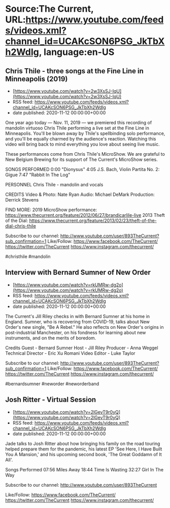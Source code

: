 # Source:The Current, URL:https://www.youtube.com/feeds/videos.xml?channel_id=UCAKcSON6PSG_JkTbXh2WdIg, language:en-US

## Chris Thile - three songs at the Fine Line in Minneapolis (2019)
 - [https://www.youtube.com/watch?v=2w3XsSJ-IqU](https://www.youtube.com/watch?v=2w3XsSJ-IqU)
 - RSS feed: https://www.youtube.com/feeds/videos.xml?channel_id=UCAKcSON6PSG_JkTbXh2WdIg
 - date published: 2020-11-12 00:00:00+00:00

One year ago today — Nov. 11, 2019 — we premiered this recording of mandolin virtuoso Chris Thile performing a live set at the Fine Line in Minneapolis. You'll be blown away by Thile's spellbinding solo performance, and you'll be equally charmed by the audience's reaction. Watching this video will bring back to mind everything you love about seeing live music. 

These performances come from Chris Thile's MicroShow. We are grateful to New Belgium Brewing for its support of The Current's MicroShow series.

SONGS PERFORMED
0:00 "Dionysus"
4:05 J.S. Bach, Violin Partita No. 2: Gigue
7:47 "Rabbit In The Log"

PERSONNEL
Chris Thile - mandolin and vocals

CREDITS
Video & Photo: Nate Ryan
Audio: Michael DeMark
Production: Derrick Stevens

FIND MORE:
2019 MicroShow performance: https://www.thecurrent.org/feature/2012/06/27/brandicarlile-live
2013 Theft of the Dial: https://www.thecurrent.org/feature/2013/02/23/theft-of-the-dial-chris-thile

Subscribe to our channel:
http://www.youtube.com/user/893TheCurrent?sub_confirmation=1
Like/Follow:
https://www.facebook.com/TheCurrent/
https://twitter.com/TheCurrent
https://www.instagram.com/thecurrent/

#christhile #mandolin

## Interview with Bernard Sumner of New Order
 - [https://www.youtube.com/watch?v=rkUMRw-dg2o](https://www.youtube.com/watch?v=rkUMRw-dg2o)
 - RSS feed: https://www.youtube.com/feeds/videos.xml?channel_id=UCAKcSON6PSG_JkTbXh2WdIg
 - date published: 2020-11-12 00:00:00+00:00

The Current's Jill Riley checks in with Bernard Sumner at his home in England. Sumner, who is recovering from COVID-19, talks about New Order's new single, "Be A Rebel." He also reflects on New Order's origins in post-industrial Manchester, on his fondness for learning about new instruments, and on the merits of boredom.

Credits
Guest - Bernard Sumner
Host - Jill Riley
Producer - Anna Weggel
Technical Director - Eric Xu Romani
Video Editor - Luke Taylor

Subscribe to our channel:
http://www.youtube.com/user/893TheCurrent?sub_confirmation=1
Like/Follow:
https://www.facebook.com/TheCurrent/
https://twitter.com/TheCurrent
https://www.instagram.com/thecurrent/

#bernardsumner #neworder #neworderband

## Josh Ritter - Virtual Session
 - [https://www.youtube.com/watch?v=2lGevT9r0yQ](https://www.youtube.com/watch?v=2lGevT9r0yQ)
 - RSS feed: https://www.youtube.com/feeds/videos.xml?channel_id=UCAKcSON6PSG_JkTbXh2WdIg
 - date published: 2020-11-12 00:00:00+00:00

Jade talks to Josh Ritter about how bringing his family on the road touring helped prepare them for the pandemic, his latest EP 'See Here, I Have Built You A Mansion,' and his upcoming second book, 'The Great Goddamn of It All'.

Songs Performed
07:56 Miles Away
18:44 Time Is Wasting
32:27 Girl In The Way

Subscribe to our channel:
http://www.youtube.com/user/893TheCurrent

Like/Follow:
https://www.facebook.com/TheCurrent/
https://twitter.com/TheCurrent
https://www.instagram.com/thecurrent/

